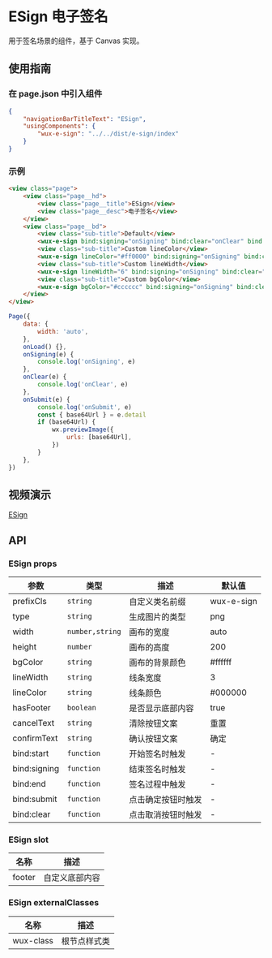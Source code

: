 # ESign 电子签名

用于签名场景的组件，基于 Canvas 实现。

## 使用指南

### 在 page.json 中引入组件

```json
{
    "navigationBarTitleText": "ESign",
    "usingComponents": {
        "wux-e-sign": "../../dist/e-sign/index"
    }
}
```

### 示例

```html
<view class="page">
    <view class="page__hd">
        <view class="page__title">ESign</view>
        <view class="page__desc">电子签名</view>
    </view>
    <view class="page__bd">
        <view class="sub-title">Default</view>
        <wux-e-sign bind:signing="onSigning" bind:clear="onClear" bind:submit="onSubmit" />
        <view class="sub-title">Custom lineColor</view>
        <wux-e-sign lineColor="#ff0000" bind:signing="onSigning" bind:clear="onClear" bind:submit="onSubmit" />
        <view class="sub-title">Custom lineWidth</view>
        <wux-e-sign lineWidth="6" bind:signing="onSigning" bind:clear="onClear" bind:submit="onSubmit" />
        <view class="sub-title">Custom bgColor</view>
        <wux-e-sign bgColor="#cccccc" bind:signing="onSigning" bind:clear="onClear" bind:submit="onSubmit" />
    </view>
</view>
```

```js
Page({
    data: {
        width: 'auto',
    },
    onLoad() {},
    onSigning(e) {
        console.log('onSigning', e)
    },
    onClear(e) {
        console.log('onClear', e)
    },
    onSubmit(e) {
        console.log('onSubmit', e)
        const { base64Url } = e.detail
        if (base64Url) {
            wx.previewImage({
                urls: [base64Url],
            })
        }
    },
})
```

## 视频演示

[ESign](./_media/e-sign.mp4 ':include :type=iframe width=375px height=667px')

## API

### ESign props

| 参数           | 类型       | 描述                                                             | 默认值  |
| -------------- | ---------- | ---------------------------------------------------------------- | ------- |
| prefixCls      | `string`   | 自定义类名前缀                                                   | wux-e-sign |
| type          | `string`   | 生成图片的类型                                                           | png       |
| width          | `number,string`   | 画布的宽度                                                           | auto       |
| height          | `number`   | 画布的高度                                                           | 200       |
| bgColor          | `string`   | 画布的背景颜色                                                           | #ffffff       |
| lineWidth          | `string`   | 线条宽度                                                           | 3       |
| lineColor          | `string`   | 线条颜色                                                           | #000000       |
| hasFooter          | `boolean`   | 是否显示底部内容                                                           | true       |
| cancelText          | `string`   | 清除按钮文案                                                           | 重置       |
| confirmText          | `string`   | 确认按钮文案                                                           | 确定       |
| bind:start    | `function` | 开始签名时触发                                           | -       |
| bind:signing     | `function` | 结束签名时触发                                                | -       |
| bind:end     | `function` | 签名过程中触发                                                         | -       |
| bind:submit     | `function` | 点击确定按钮时触发                                                         | -       |
| bind:clear     | `function` | 点击取消按钮时触发                                                         | -       |

### ESign slot

| 名称 | 描述       |
| ---- | ---------- |
| footer    | 自定义底部内容 |

### ESign externalClasses

| 名称      | 描述         |
| --------- | ------------ |
| wux-class | 根节点样式类 |
